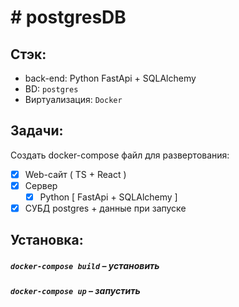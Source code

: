 # #  postgresDB

## Стэк:
- back-end: Python FastApi + SQLAlchemy
- BD: `postgres`
- Виртуализация: `Docker` 

## Задачи:
  Создать docker-compose файл для развертования:
  - [x] Web-сайт ( TS + React )
  - [x] Сервер
      - [x] Python [ FastApi + SQLAlchemy ]
  - [x] СУБД postgres + данные при запуске

## Установка:
##### `docker-compose build` – установить 
##### `docker-compose up` –  запустить 
